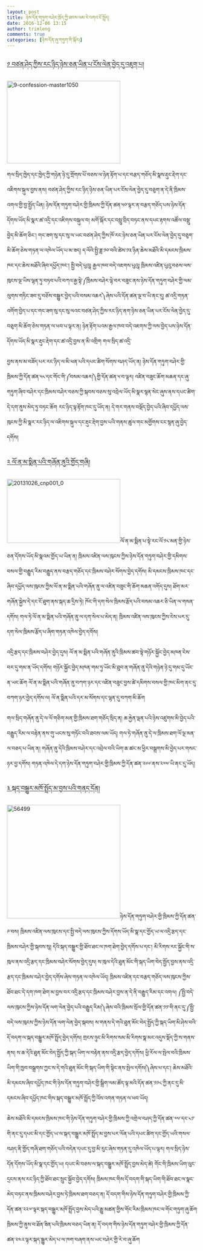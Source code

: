 ```yaml
---
layout: post
title: ཉེས་དོན་གཏུག་བཤེར་ཁྲོད་ཀྱི་ཐབས་ལམ་རེ་འགའ་ངོ་སྤྲོད།
date: 2016-12-06 13:15
author: trimleng
comments: true
categories: [ཉེས་དོན་ཞུ་གཏུག་གི་སྐོར།]
---
```

<h3><span style="text-decoration: underline"><span style="font-weight: 400">༡ བཙན་ཤེད་ཀྱིས་རང་ཉིད་ཉེས་ཅན་ཡིན་པ་ངོས་ལེན་བྱེད་དུ་འཇུག་པ།</span></span></h3>
<img class="size-medium wp-image-958 alignleft" src="http://trimleng.org/wp-content/uploads/2016/12/9-CONFESSION-master1050-300x218.jpg" alt="9-confession-master1050" width="300" height="218" />

<span style="font-weight: 400">གལ་སྲིད་ཁྱེད་དང་ཁྱེད་ཀྱི་གཉེན་ཉེ་དུ་གྲོགས་པོ་བཅས་ལ་ཉེན་རྟོག་པ་དང་བརྩད་གཅོད་མི་སྣས་རྡུང་རྡེག་དང་འཇིགས་སྐུལ་བྱས་ནས། བཙན་ཤེད་ཀྱིས་རང་ཉིད་ཉེས་ཅན་ཡིན་པར་ངོས་ལེན་བྱེད་དུ་བཅུག་ན་དེ་ནི་ཁྲིམས་འགལ་གྱི་བྱ་སྤྱོད་ཡིན། ཉེས་དོན་གཏུག་བཤེར་གྱི་ཁྲིམས་ཀྱི་དོན་ཚན་༥༠་ལྟར་ན་བརྩད་གཅོད་པས་ཉེས་དོན་དོགས་ཡོད་མི་སྣར་ཚ་འདྲི་དང་འཇིགས་བསྐུལ་བ། མགོ་སྐོར་དང་བསླུ་བྲིད་བཏང་ནས་དཔང་རྟགས་འཚོལ་བསྡུ་བྱེད་མི་ཆོག་ཅིང་། གང་ཟག་སུ་དང་སུ་ལ་ཡང་བཙན་ཤེད་ཀྱིས་ཁོ་རང་ཉེས་ཅན་ཡིན་པར་ངོས་ལེན་བྱེད་དུ་བཅུག་མི་ཆོག་ཅེས་གཏན་ལ་འཁེལ་ཡོད་པ་མ་ཟད། ད་ལོའི་སྤྱི་ཟླ་༡༠་བའི་ཚེས་༡༣་ཉིན་ཆེས་མཐོའི་མི་དམངས་ཁྲིམས་ཁང་དང་ཆེས་མཐོའི་ཞིབ་དཔྱོད་ཁང་། སྤྱི་བདེ་པུའུ། རྒྱལ་ཁབ་བདེ་འཇགས་པུའུ། ཁྲིམས་འཛིན་པུའུ་བཅས་ལས་ཁུངས་ལྔ་ཡིས་ལྷན་ཏུ་བཏབ་པའི་བཀའ་རྒྱ་སྟེ་༼ཁྲིམས་བཤེར་ལྟེ་བར་བཟུང་ནས་ཉེས་དོན་གཏུག་བཤེར་གྱི་ལམ་ལུགས་གཏིང་ཟབ་དུ་བཅོས་བསྒྱུར་བྱེད་པའི་བསམ་འཆར༽ཞེས་པའི་དོན་ཚན་ལྔ་བ་ཡི་ནང་དུ། ཚ་འདྲི་གཏན་འགོག་བྱེད་པ་དང་གང་ཟག་སུ་དང་སུ་ལའང་བཙན་ཤེད་ཀྱིས་རང་ཉིད་ནག་ཉེས་ཅན་ཡིན་པར་ངོས་ལེན་བྱེད་དུ་བཅུག་མི་ཆོག་ཅེས་གཏན་ལ་ཕབ་པ་ལྟར་ན། ཉེན་རྟོག་པའམ་རྒྱལ་ཁབ་བདེ་འཇགས་ཀྱི་ལས་བྱེད་པས་ཉེས་དོན་དོགས་ཡོད་མི་སྣར་རྡུང་རྡེག་དང་ཚ་འདྲི་བྱས་ན་མི་འགྲིག གལ་སྲིད་ཚ་འདྲི་</span><!--more-->

<span style="font-weight: 400">བྱས་ནས་མ་བཟོད་པར་རང་ཉིད་ལ་མི་ཕན་པའི་དཔང་ཚིག་སོགས་བཤད་ཡོད་ན། ཉེས་དོན་གཏུག་བཤེར་གྱི་ཁྲིམས་ཀྱི་དོན་ཚན་༥༨་དང་གོང་གི་༼བསམ་འཆར།༽གྱི་དོན་ཚན་༥་བ་ལྟར། འཛིན་བཟུང་ཆོག་མཆན་དང་ཞུ་གཏུག་ཞིབ་བཤེར་དང་ཁྲིམས་བཤེར་བཅས་ཀྱི་སྐབས་བཅས་སུ་འབྲེལ་ཡོད་མི་སྣར་སྙན་སེང་ཞུས་ནས་དཔང་ཚིག་དེ་དག་ནུས་མེད་ཏུ་བཏང་ཆོག རང་ཉིད་ལྟ་རྟོག་ཁང་དུ་ཡོད་ན། དེ་གར་གནས་བསྡོད་བྱེད་པའི་ཞིབ་དཔྱོད་ལས་ཁུངས་ཀྱི་མི་སྣར་རང་ཉིད་ལ་འཇིགས་སྐུལ་དང་རྡུང་རྡེག་བྱས་པའི་གནས་ཚུལ་གང་མགྱོགས་ངང་སྙན་ཞུ་བྱེད་དགོས། </span>
<h3><span style="text-decoration: underline"><span style="font-weight: 400">༢ ལོ་ན་མ་སྨིན་པའི་གཞོན་ནུའི་གྱོད་གཞི།</span></span></h3>
<span style="font-weight: 400"><img class="size-medium wp-image-957 alignleft" src="http://trimleng.org/wp-content/uploads/2016/12/20131026_CNP001_0-300x169.jpg" alt="20131026_cnp001_0" width="300" height="169" />ལོ་ན་མ་སྨིན་པ་སྟེ་རང་ལོ་༡༨་མན་གྱི་ཉེས་ཅན་དོགས་ཡོད་མི་སྣའམ་གྱོད་ཡ་ཡིན་ན། ཁྲིམས་འཛིན་ལས་ཁུངས་ཀྱིས་ཉེས་དོན་གཏུག་བཤེར་གྱི་དམིགས་བསལ་གྱི་བརྒྱུད་རིམ་བརྒྱུད་ནས་བརྩད་གཅོད་དང་ཁྲིམས་བཤེར་སོགས་བྱེད་དགོས། མི་དམངས་ཁྲིམས་ཁང་དང་ཞིབ་དཔྱོད་ལས་ཁུངས་ཀྱིས་ལོ་ན་མ་སྨིན་པའི་གཞོན་ནུ་ལ་འཛིན་བཟུང་གི་ཆོག་མཆན་འགོད་དུས། ཐོག་མར་གཞོན་སྐྱེས་དེ་དང་ངོ་ཐུག་ནས་སྐད་ཆ་དྲིས་ཏེ། ཁོང་གི་དག་སེལ་ཁྲིམས་རྩོད་པའི་བསམ་འཆར་ཅི་ཡིན་ལ་གསན་དགོས། གལ་ཏེ་ལོ་ན་མ་སྨིན་པའི་གཞོན་ནུ་ལ་དག་སེལ་པ་མེད་ན། ཁྲིམས་འཛིན་ལས་ཁུངས་ཀྱིས་ངེས་པར་དུ་དག་སེལ་ཁྲིམས་རྩོད་པ་ཞིག་གཏན་འཁེལ་བྱེད་དགོས། </span>

<span style="font-weight: 400">འདྲི་རྩད་དང་ཁྲིམས་བཤེར་བྱེད་དུས། ལོ་ན་མ་སྨིན་པའི་གཞོན་ནུའི་ཁྲིམས་ཚབ་སྟེ་གཉོར་སྐྱོང་བྱེད་མཁན་ངེས་བར་དུ་གམ་ན་ཡོད་དགོས། གཉོར་སྐྱོང་བྱེད་མཁན་གམ་ཏུ་ཡོང་མི་ཐུབ་ན་གཞོན་ནུ་དེའི་གཉེན་ཉེ་དུ་གམ་དུ་ཡོང་ན་ཡང་ཆོག ལོ་ན་མ་སྨིན་པའི་གཞོན་ནུ་བཀག་ཉར་དང་འཛིན་བཟུང་བྱས་ཚེ་དམིགས་བསལ་གྱི་ཁང་མིག་ནང་དུ་བཀག་ཉར་བྱེད་དགོས་ལ། ལོ་ན་སྨིན་པའི་དར་མ་སོགས་དང་ལྷན་དུ་བཀག་མི་ཆོག</span>

<span style="font-weight: 400">གལ་སྲིད་གཞོན་ནུ་དེ་ལ་ལོ་གཅིག་མན་གྱི་ཁྲིམས་ཐག་གཅོད་སྲིད་ན། ཆ་རྐྱེན་ལྡན་པའི་ཉེས་འཛུགས་མི་བྱེད་པའི་བརྒྱུད་རིམ་ལ་བརྟེན་ནས་གུ་ཡངས་སུ་གཏོང་བའི་ཐབས་ལམ་ཡོད། གལ་ཏེ་གཞོན་ནུ་དེ་ལ་ཁྲིམས་ཐག་ལོ་ལྔ་མན་ལ་བཅད་པ་ཡིན་ན། གཞོན་ནུ་དེའི་ཁྲིམས་བཤེར་དང་འབྲེལ་བའི་ཡིག་ཆ་ཚང་མ་ཕྱིར་བསྒྲགས་མི་བྱེད་པར་གསང་ཉར་བྱ་དགོས། གཏན་འཁེལ་དེ་དག་ཉེས་དོན་གཏུག་བཤེར་གྱི་ཁྲིམས་ཀྱི་དོན་ཚན་༢༦༦་ནས་༢༧༦་ཡི་ནང་དུ་ཡོད།</span>
<h3><span style="text-decoration: underline"><span style="font-weight: 400">༣ སྐད་བསྒྱུར་མཁོ་སྤྲོད་མ་བྱས་པའི་གནད་དོན། </span></span></h3>
<span style="font-weight: 400"><img class="size-full wp-image-956 alignleft" src="http://trimleng.org/wp-content/uploads/2016/12/56499.png" alt="56499" width="300" height="300" />ཉེས་དོན་གཏུག་བཤེར་གྱི་ཁྲིམས་ཀྱི་དོན་ཚན་༩་བས། ཁྲིམས་འཛིན་ལས་ཁུངས་དང་སྤྱི་བདེ་ལས་ཁུངས་ཀྱིས་དོགས་ཡོད་མི་སྣ་དང་གྱོད་ཡ་ལ་འདྲི་རྩད་དང་ཁྲིམས་བཤེར་གྱི་སྐབས་སུ། དེའི་སྐད་བསྒྱུར་གྱི་ཐོབ་ཐང་ལ་ཁག་ཐེག་བྱེད་དགོས་པ་དང་། མི་རིགས་རང་སྐྱོང་གི་ས་ཁུལ་ནས་འདྲི་རྩད་དང་ཁྲིམས་བཤེར་སོགས་བྱེད་དུས། ས་ཁུལ་དེའི་ཐུན་མོང་གི་སྐད་ཡིག་བེད་སྤྱོད་བྱས་ནས་འདྲི་རྩད་དང་ཁྲིམས་བཤེར་བྱེད་དགོས་ཞེས་གཏན་ལ་འཁེལ་ཡོད། ཁྲིམས་འཛིན་དང་བརྩད་གཅོད་ལས་ཁུངས་ཀྱིས་ཐོབ་ཐང་དེ་དག་ཁག་ཐེག་མ་བྱས་བར་འདྲི་རྩད་དང་ཁྲིམས་བཤེར་བྱས་ན་དེ་ནི་བརྒྱུད་རིམ་དང་འགལ། ༼སྤྱི་བདེ་ལས་ཁུངས་ཀྱིས་ཉེས་དོན་ལག་ལེན་བྱེད་པའི་བརྒྱུད་རིམ།༽ཞེས་བའི་ཁྲིམས་སྲོལ་གྱི་དོན་ཚན་༡༡་གི་ནང་དུ་༼སྤྱི་བདེ་ལས་ཁུངས་ཀྱིས་ཉེས་དོན་ལག་ལེན་བྱེད་སྐབས། ས་གནས་དེ་གའི་ཐུན་མོང་བེད་སྤྱོད་ཀྱི་སྐད་ཡིག་མི་ཤེས་བའི་དོ་བདག་ལ་སྐད་བསྒྱུར་མཁོ་སྤྲོད་བྱེད་དགོས། གྲངས་ཉུང་མི་རིགས་སམ་མི་རིགས་སྣ་མང་འདུས་སྡོད་ཀྱི་ས་གནས་ནས། ས་ཆ་དེའི་ཐུན་མོང་བེད་སྤྱོད་ཀྱི་སྐད་ཡིག་ལ་བརྟེན་ནས་འདྲི་རྩད་བྱེད་དགོས། ཕྱི་རོལ་ལ་སྤེལ་བའི་ཁྲིམས་ཡིག་གི་ཁྱབ་བསྒྲགས་ཀྱང་ས་དེ་གའི་ཐུན་མོང་གི་སྐད་ཡིག་གི་སྟེང་ནས་སྤེལ་དགོས།༽ཞེས་པ་དང་། ཆེས་མཐོའི་མི་དམངས་ཞིབ་དཔྱོད་ཁང་གི་ཉེས་དོན་གཏུག་བཤེར་གྱི་སྒྲིག་ལམ་ཚོད་ལྟ་མའི་དོན་ཚན་༡༩༨་ཀྱི་ནང་དུ་མི་དམངས་ཞིབ་དཔྱོད་ཁང་གིས་སྐད་བསྒྱུར་མཁོ་སྤྲོད་ཀྱི་འོས་འགན་གཏན་ལ་ཕབ་ཡོད།</span>

<span style="font-weight: 400">ཆེས་མཐོའི་མི་དམངས་ཁྲིམས་ཁང་གི་ཉེས་དོན་གཏུག་བཤེར་གྱི་ཁྲིམས་ཀྱི་འགྲེལ་བཤད་ཀྱི་དོན་ཚན་༧༦་དང་༨༡་གི་ནང་དུ་དཔང་མི་དང་གྱོད་ཡ་ལ་སྐད་བསྒྱུར་མཁོ་སྤྲོད་མ་བྱས་པར་ལོན་པའི་དཔང་ཚིག་དང་གྱོད་ཡའི་གསལ་བཤད་ནི་གྱོད་གཞི་ཐག་གཅོད་པའི་བདེན་དཔང་དུ་བྱ་མི་རུང་ཞེས་གཏན་དུ་འཁེལ་ཡོད་པ་ལྟར། གལ་སྲིད་ཉེས་དོན་དོགས་ཡོད་མི་སྣ་དང་གྱོད་ཡ། དཔང་མི་བཅས་ལ་སྐད་བསྒྱུར་མཁོ་སྤྲོད་བྱས་མེད་ཚེ། གོང་གི་ཁྲིམས་ཡིག་ལུང་དྲངས་ནས་རང་ཉིད་ཀྱི་ཐོབ་ཐང་སྲུང་སྐྱོབ་བྱེད་དགོས། ཁྲིམས་ཁང་གིས་དོ་བདག་གི་སྐད་ཡིག་གི་ཐོབ་ཐང་ལ་སྣང་མེད་བཏང་ནས་ཁྲིམས་བཤེར་བྱས་ཏེ་ཁྲིམས་ཐག་བཅད་ན། དོ་བདག་གིས་ཉེས་དོན་གཏུག་བཤེར་གྱི་ཁྲིམས་ཀྱི་དོན་ཚན་༢༢༧་ལྟར་སྐད་བསྒྱུར་མཁོ་སྤྲོད་བྱས་མེད་པའི་རྒྱུ་མཚན་གྱིས་གོང་རིམ་ཁྲིམས་ཁང་ལ་གོང་གཏུག་ཞུ་ཆོག ཁྲིམས་ཀྱི་ནུས་བ་ཐོན་ཟིན་པའི་ཁྲིམས་བཅད་ཡིན་ན། དོ་བདག་གིས་ཉེས་དོན་གཏུག་བཤེར་གྱི་ཁྲིམས་ཀྱི་དོན་ཚན་༢༤༢་ལྟར་སྐད་སྒྱུར་མེད་པ་ལ་ཁག་བཞག་ནས་ཡང་བཤེར་གྱི་རེ་བ་ཞུ་ཆོག</span>
